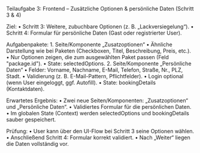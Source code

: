 Teilaufgabe 3: Frontend – Zusätzliche Optionen & persönliche Daten (Schritt 3 & 4)

Ziel:
	•	Schritt 3: Weitere, zubuchbare Optionen (z. B. „Lackversiegelung“).
	•	Schritt 4: Formular für persönliche Daten (Gast oder registrierter User).

Aufgabenpakete:
	1.	Seite/Komponente „Zusatzoptionen“
	•	Ähnliche Darstellung wie bei Paketen (Checkboxen, Titel, Beschreibung, Preis, etc.).
	•	Nur Optionen zeigen, die zum ausgewählten Paket passen (Feld "package.id").
	•	State: selectedOptions.
	2.	Seite/Komponente „Persönliche Daten“
	•	Felder: Vorname, Nachname, E-Mail, Telefon, Straße, Nr., PLZ, Stadt.
	•	Validierung (z. B. E-Mail-Pattern, Pflichtfelder).
	•	Login optional (wenn User eingeloggt, ggf. Autofill).
	•	State: bookingDetails (Kontaktdaten).

Erwartetes Ergebnis:
	•	Zwei neue Seiten/Komponenten: „Zusatzoptionen“ und „Persönliche Daten“.
	•	Validiertes Formular für die persönlichen Daten.
	•	Im globalen State (Context) werden selectedOptions und bookingDetails sauber gespeichert.

Prüfung:
	•	User kann über den UI-Flow bei Schritt 3 seine Optionen wählen.
	•	Anschließend Schritt 4: Formular korrekt validiert.
	•	Nach „Weiter“ liegen die Daten vollständig vor.